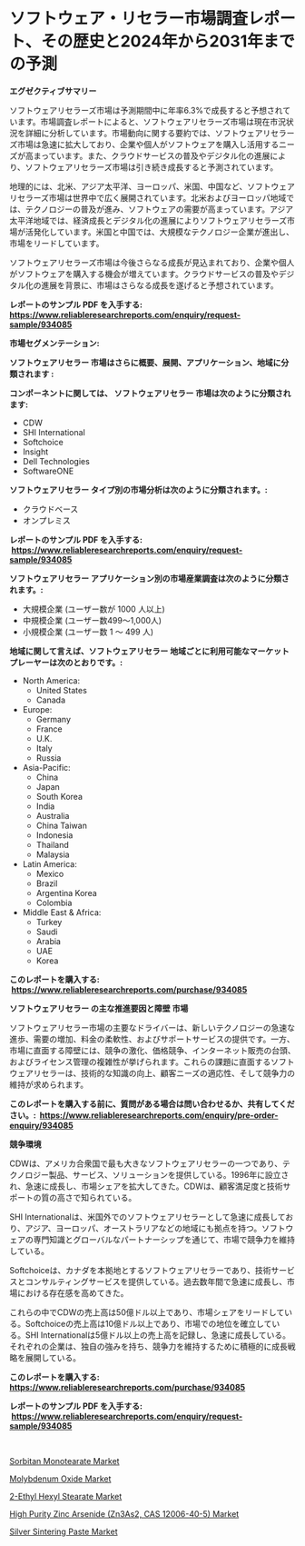 <p><h1>ソフトウェア・リセラー市場調査レポート、その歴史と2024年から2031年までの予測</h1></p><p><strong>エグゼクティブサマリー</strong></p>
<p><p>ソフトウェアリセラーズ市場は予測期間中に年率6.3%で成長すると予想されています。市場調査レポートによると、ソフトウェアリセラーズ市場は現在市況状況を詳細に分析しています。市場動向に関する要約では、ソフトウェアリセラーズ市場は急速に拡大しており、企業や個人がソフトウェアを購入し活用するニーズが高まっています。また、クラウドサービスの普及やデジタル化の進展により、ソフトウェアリセラーズ市場は引き続き成長すると予測されています。</p><p>地理的には、北米、アジア太平洋、ヨーロッパ、米国、中国など、ソフトウェアリセラーズ市場は世界中で広く展開されています。北米およびヨーロッパ地域では、テクノロジーの普及が進み、ソフトウェアの需要が高まっています。アジア太平洋地域では、経済成長とデジタル化の進展によりソフトウェアリセラーズ市場が活発化しています。米国と中国では、大規模なテクノロジー企業が進出し、市場をリードしています。</p><p>ソフトウェアリセラーズ市場は今後さらなる成長が見込まれており、企業や個人がソフトウェアを購入する機会が増えています。クラウドサービスの普及やデジタル化の進展を背景に、市場はさらなる成長を遂げると予想されています。</p></p>
<p><strong>レポートのサンプル PDF を入手する: <a href="https://www.reliableresearchreports.com/enquiry/request-sample/934085">https://www.reliableresearchreports.com/enquiry/request-sample/934085</a></strong></p>
<p><strong>市場セグメンテーション:</strong></p>
<p><strong> ソフトウェアリセラー 市場はさらに概要、展開、アプリケーション、地域に分類されます :</strong></p>
<p><strong>コンポーネントに関しては、 ソフトウェアリセラー 市場は次のように分類されます: &nbsp;</strong></p>
<p><ul><li>CDW</li><li>SHI International</li><li>Softchoice</li><li>Insight</li><li>Dell Technologies</li><li>SoftwareONE</li></ul></p>
<p><strong> ソフトウェアリセラー タイプ別の市場分析は次のように分類されます。:</strong></p>
<p><ul><li>クラウドベース</li><li>オンプレミス</li></ul></p>
<p><strong>レポートのサンプル PDF を入手する: &nbsp;<a href="https://www.reliableresearchreports.com/enquiry/request-sample/934085">https://www.reliableresearchreports.com/enquiry/request-sample/934085</a></strong></p>
<p><strong> ソフトウェアリセラー アプリケーション別の市場産業調査は次のように分類されます。:</strong></p>
<p><ul><li>大規模企業 (ユーザー数が 1000 人以上)</li><li>中規模企業 (ユーザー数499～1,000人)</li><li>小規模企業 (ユーザー数 1 ～ 499 人)</li></ul></p>
<p><strong>地域に関して言えば、ソフトウェアリセラー 地域ごとに利用可能なマーケットプレーヤーは次のとおりです。:</strong></p>
<p><ul>
    <li>
        North America:
        <ul>
            <li>United States</li>
            <li>Canada</li>
        </ul>
    </li>
    <li>
        Europe:
        <ul>
            <li>Germany</li>
            <li>France</li>
            <li>U.K.</li>
            <li>Italy</li>
            <li>Russia</li>
        </ul>
    </li>
    <li>
        Asia-Pacific:
        <ul>
            <li>China</li>
            <li>Japan</li>
            <li>South Korea</li>
            <li>India</li>
            <li>Australia</li>
            <li>China Taiwan</li>
            <li>Indonesia</li>
            <li>Thailand</li>
            <li>Malaysia</li>
        </ul>
    </li>
    <li>
        Latin America:
        <ul>
            <li>Mexico</li>
            <li>Brazil</li>
            <li>Argentina Korea</li>
            <li>Colombia</li>
        </ul>
    </li>
    <li>
        Middle East & Africa:
        <ul>
            <li>Turkey</li>
            <li>Saudi</li>
            <li>Arabia</li>
            <li>UAE</li>
            <li>Korea</li>
        </ul>
    </li>
    </ul></p>
<p><strong>このレポートを購入する: &nbsp;<a href="https://www.reliableresearchreports.com/purchase/934085">https://www.reliableresearchreports.com/purchase/934085</a></strong></p>
<p><strong>ソフトウェアリセラー の主な推進要因と障壁 市場</strong></p>
<p><p>ソフトウェアリセラー市場の主要なドライバーは、新しいテクノロジーの急速な進歩、需要の増加、料金の柔軟性、およびサポートサービスの提供です。一方、市場に直面する障壁には、競争の激化、価格競争、インターネット販売の台頭、およびライセンス管理の複雑性が挙げられます。これらの課題に直面するソフトウェアリセラーは、技術的な知識の向上、顧客ニーズの適応性、そして競争力の維持が求められます。</p></p>
<p><strong>このレポートを購入する前に、質問がある場合は問い合わせるか、共有してください。:&nbsp; <a href="https://www.reliableresearchreports.com/enquiry/pre-order-enquiry/934085">https://www.reliableresearchreports.com/enquiry/pre-order-enquiry/934085</a></strong></p>
<p><strong>競争環境</strong></p>
<p><p>CDWは、アメリカ合衆国で最も大きなソフトウェアリセラーの一つであり、テクノロジー製品、サービス、ソリューションを提供している。1996年に設立され、急速に成長し、市場シェアを拡大してきた。CDWは、顧客満足度と技術サポートの質の高さで知られている。</p><p>SHI Internationalは、米国外でのソフトウェアリセラーとして急速に成長しており、アジア、ヨーロッパ、オーストラリアなどの地域にも拠点を持つ。ソフトウェアの専門知識とグローバルなパートナーシップを通じて、市場で競争力を維持している。</p><p>Softchoiceは、カナダを本拠地とするソフトウェアリセラーであり、技術サービスとコンサルティングサービスを提供している。過去数年間で急速に成長し、市場における存在感を高めてきた。</p><p>これらの中でCDWの売上高は50億ドル以上であり、市場シェアをリードしている。Softchoiceの売上高は10億ドル以上であり、市場での地位を確立している。SHI Internationalは5億ドル以上の売上高を記録し、急速に成長している。それぞれの企業は、独自の強みを持ち、競争力を維持するために積極的に成長戦略を展開している。</p></p>
<p><strong>このレポートを購入する: &nbsp; <a href="https://www.reliableresearchreports.com/purchase/934085">https://www.reliableresearchreports.com/purchase/934085</a></strong></p>
<p><strong>レポートのサンプル PDF を入手する: &nbsp;<a href="https://www.reliableresearchreports.com/enquiry/request-sample/934085">https://www.reliableresearchreports.com/enquiry/request-sample/934085</a></strong><strong></strong></p>
<p>&nbsp;</p>
<p><p><a href="https://github.com/lylyparadise/Market-Research-Report-List-2/blob/main/sorbitan-monotearate-market.md">Sorbitan Monotearate Market</a></p><p><a href="https://view.publitas.com/reportprime-1/molybdenum-oxide-market-size-furnishes-valuable-information-encompassing-market-share-market-trends-and-projections-spanning-from-2024-to-2031/">Molybdenum Oxide Market</a></p><p><a href="https://github.com/GroverBarry/Market-Research-Report-List-4/blob/main/2-ethyl-hexyl-stearate-market.md">2-Ethyl Hexyl Stearate Market</a></p><p><a href="https://unruly-ladybug-44b.notion.site/Global-High-Purity-Zinc-Arsenide-Zn3As2-CAS-12006-40-5-Market-by-Types-Applications-and-Major-P-4140ca8ff4844dce97f1ad3533bac218">High Purity Zinc Arsenide (Zn3As2, CAS 12006-40-5) Market</a></p><p><a href="https://view.publitas.com/reportprime-1/silver-sintering-paste-market-size-growing-and-forecasted-for-period-from-2024-2031-and-provides-complete-market-analysis-of-this-market/">Silver Sintering Paste Market</a></p></p>